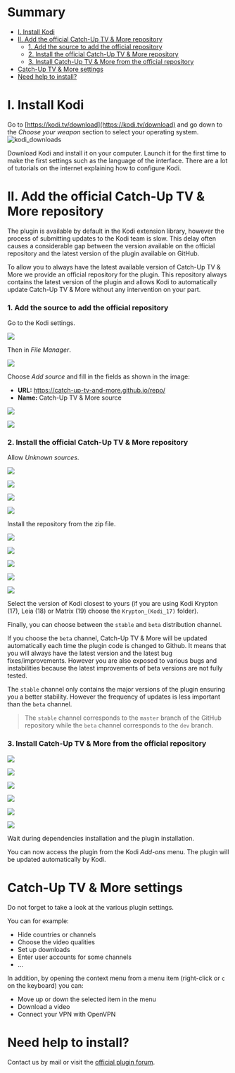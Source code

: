 # Summary

* [I. Install Kodi](#i-install-kodi)
* [II. Add the official Catch-Up TV & More repository](#ii-add-the-official-catch-up-tv--more-repository)
    * [1. Add the source to add the official repository](#1-add-the-source-to-add-the-official-repository)
    * [2. Install the official Catch-Up TV & More repository](#2-install-the-official-catch-up-tv--more-repository)
    * [3. Install Catch-Up TV & More from the official repository](#3-install-catch-up-tv--more-from-the-official-repository)
* [Catch-Up TV & More settings](#catch-up-tv--more-settings)
* [Need help to install?](#need-help-to-install)


# I. Install Kodi

Go to [https://kodi.tv/download](https://kodi.tv/download) and go down to the *Choose your weapon* section to select your operating system.
![kodi_downloads](/img/installation/kodi_downloads.jpeg "Kodi Download")

Download Kodi and install it on your computer. Launch it for the first time to make the first settings such as the language of the interface. There are a lot of tutorials on the internet explaining how to configure Kodi.

# II. Add the official Catch-Up TV & More repository

The plugin is available by default in the Kodi extension library, however the process of submitting updates to the Kodi team is slow. This delay often causes a considerable gap between the version available on the official repository and the latest version of the plugin available on GitHub.

To allow you to always have the latest available version of Catch-Up TV & More we provide an official repository for the plugin. This repository always contains the latest version of the plugin and allows Kodi to automatically update Catch-Up TV & More without any intervention on your part.

### 1. Add the source to add the official repository

Go to the Kodi settings.

![](/img/installation/settings_fr.jpeg)

Then in *File Manager*.

![](/img/installation/files_manager_fr.jpeg)

Choose *Add source* and fill in the fields as shown in the image:

* **URL:** https://catch-up-tv-and-more.github.io/repo/
* **Name:** Catch-Up TV & More source

![](/img/installation/3_fr.jpeg)

![](/img/installation/4_fr.jpeg)

### 2. Install the official Catch-Up TV & More repository

Allow *Unknown sources*.

![](/img/installation/settings_fr.jpeg)

![](/img/installation/settings_system_fr.jpeg)

![](/img/installation/extensions_fr.jpeg)

![](/img/installation/warning_sources_fr.jpeg)

Install the repository from the zip file.

![](/img/installation/addons_fr.jpeg)

![](/img/installation/addons_2_fr.jpeg)

![](/img/installation/install_from_zip_fr.jpeg)

![](/img/installation/install_from_zip_2_fr.jpeg)

![](/img/installation/install_from_zip_3_fr.jpeg)

Select the version of Kodi closest to yours (if you are using Kodi Krypton (17), Leia (18) or Matrix (19) choose the `Krypton_(Kodi_17)` folder).

Finally, you can choose between the `stable` and `beta` distribution channel.

If you choose the `beta` channel, Catch-Up TV & More will be updated automatically each time the plugin code is changed to Github. It means that you will always have the latest version and the latest bug fixes/improvements. However you are also exposed to various bugs and instabilities because the latest improvements of beta versions are not fully tested.

The `stable` channel only contains the major versions of the plugin ensuring you a better stability. However the frequency of updates is less important than the `beta` channel.

> The `stable` channel corresponds to the `master` branch of the GitHub repository while the `beta` channel corresponds to the `dev` branch.

### 3. Install Catch-Up TV & More from the official repository

![](/img/installation/install_plugin_1.jpeg)

![](/img/installation/install_plugin_2.jpeg)

![](/img/installation/install_plugin_3.jpeg)

![](/img/installation/install_plugin_4.jpeg)

![](/img/installation/install_plugin_5.jpeg)

![](/img/installation/install_plugin_6.jpeg)

Wait during dependencies installation and the plugin installation.

You can now access the plugin from the Kodi *Add-ons* menu. The plugin will be updated automatically by Kodi.

# Catch-Up TV & More settings

Do not forget to take a look at the various plugin settings.

You can for example:

* Hide countries or channels
* Choose the video qualities
* Set up downloads
* Enter user accounts for some channels
* ...

In addition, by opening the context menu from a menu item (right-click or `c` on the keyboard) you can:

* Move up or down the selected item in the menu
* Download a video
* Connect your VPN with OpenVPN


# Need help to install?

Contact us by mail or visit the [official plugin forum](https://forum.kodi.tv/showthread.php?tid=307107).


